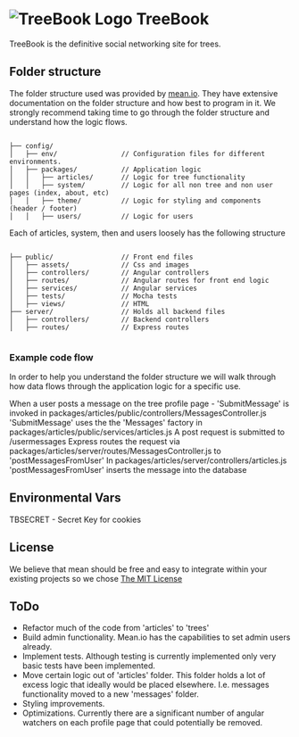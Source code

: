 # ![TreeBook Logo](https://s3-us-west-1.amazonaws.com/treebookicons/tree-64.png) TreeBook

TreeBook is the definitive social networking site for trees.

## Folder structure

The folder structure used was provided by [mean.io](mean.io). They have extensive documentation on the folder structure and how best to program in it. We strongly recommend taking time to go through the folder structure and understand how the logic flows.

```

├── config/
│   ├── env/                // Configuration files for different environments.
│   ├── packages/           // Application logic
│   │   ├── articles/       // Logic for tree functionality
│   │   ├── system/         // Logic for all non tree and non user pages (index, about, etc)
│   │   ├── theme/          // Logic for styling and components (header / footer)
│   │   ├── users/          // Logic for users

```
Each of articles, system, then and users loosely has the following structure
```

├── public/                 // Front end files
│   ├── assets/             // Css and images
│   ├── controllers/        // Angular controllers
│   ├── routes/             // Angular routes for front end logic
│   ├── services/           // Angular services
│   ├── tests/              // Mocha tests
│   ├── views/              // HTML
├── server/                 // Holds all backend files
│   ├── controllers/        // Backend controllers
│   ├── routes/             // Express routes


```

### Example code flow
In order to help you understand the folder structure we will walk through how data flows through the application logic for a specific use.

When a user posts a message on the tree profile page -
'SubmitMessage' is invoked in packages/articles/public/controllers/MessagesController.js
'SubmitMessage' uses the the 'Messages' factory in packages/articles/public/services/articles.js
A post request is submitted to /usermessages
Express routes the request via packages/articles/server/routes/MessagesController.js to 'postMessagesFromUser'
In packages/articles/server/controllers/articles.js 'postMessagesFromUser' inserts the message into the database

## Environmental Vars
TBSECRET - Secret Key for cookies

## License
We believe that mean should be free and easy to integrate within your existing projects so we chose [The MIT License](http://opensource.org/licenses/MIT)

## ToDo
- Refactor much of the code from 'articles' to 'trees'
- Build admin functionality. Mean.io has the capabilities to set admin users already.
- Implement tests. Although testing is currently implemented only very basic tests have been implemented.
- Move certain logic out of 'articles' folder. This folder holds a lot of excess logic that ideally would be placed elsewhere. I.e. messages functionality moved to a new 'messages' folder.
- Styling improvements.
- Optimizations. Currently there are a significant number of angular watchers on each profile page that could potentially be removed.